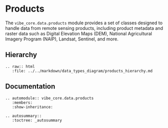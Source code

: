 # Products

The `vibe_core.data.products` module provides a set of classes designed to handle data from remote sensing products, including product metadata and raster data such as Digital Elevation Maps (DEM), National Agricultural Imagery Program (NAIP), Landsat, Sentinel, and more.

## Hierarchy

```{eval-rst}
.. raw:: html
   :file: ../../markdown/data_types_diagram/products_hierarchy.md
```

## Documentation

```{eval-rst}
.. automodule:: vibe_core.data.products
   :members:
   :show-inheritance:
```

```{eval-rst}
.. autosummary::
   :toctree: _autosummary
```
